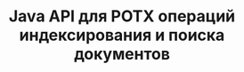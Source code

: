 ---
############################# Static ############################
layout: "auto-gen-gist"
draft: false
path: "ru/search/java/document/potx"
otherformats: PDF DOC DOT DOCX DOCM DOTX DOTM TXT ODT OTT RTF XLS XLT XLSX XLSM XLSB XLTX XLTM XLA XLAM ODS OTS CSV TSV XML PPT PPS POT PPTX PPTM POTM PPSX PPSM ODP PST OST EML EMLX MSG ONE ZIP XHTML MHTML MD CHM EPUB  FB2 

############################# Head ############################
head_title: "Добавление операций индексирования и поиска документов в приложениях Java"
head_description: "GroupDocs.Search Java API поддерживает операции индексирования и поиска документов в таких форматах, как PDF DOC, DOCX, RTF, XLSX, CSV, PPTX, EML, MSG и других."

############################# Header ############################
title: "Java API для POTX операций индексирования и поиска документов"
description: "GroupDocs.Search Java API позволяет разработчикам интегрировать надежные операции поиска и индексирования документов в свои приложения. Он поддерживает такие форматы файлов, как PDF DOC, DOCX, RTF, XLSX, CSV, PPTX MSG, EML и многие другие."

######################### Download Button #######################
button:
    enable: true

############################# About ############################
about:
    enable: true
    title: "Как добавить операции индексирования и поиска документов в приложения Java"
    content: |
       Количество данных и информации стремительно увеличивается с каждым днем. Поэтому очень важно получать правильную информацию своевременно с минимальными затратами и усилиями. Эта веб-страница предоставит информацию о том, как пользователи могут разрабатывать и добавлять эффективные возможности поиска документов в свои бизнес-приложения. . Цель состоит в том, чтобы быстро и точно найти и отобразить информацию, связанную с запросами пользователя. GroupDocs.Search for Java — это очень эффективный и простой в использовании Java API, который помогает разработчикам программного обеспечения выполнять операции текстового поиска от базового до продвинутого уровня в своих собственных приложениях без установки какого-либо стороннего программного обеспечения. API Java предоставляет несколько полезных функций, связанных с поиском, таких как объединение нескольких индексов в общий индекс, распознавание поисковыми запросами различных раскладок клавиатуры, поддержка морфологических форм Word и так далее. Он поддерживает простой, логический, регулярное выражение (Regex), нечеткий поиск с учетом регистра, синоним, омофон, подстановочный знак, поиск по типу объекта, настройку диапазона данных и другие типы запросов для быстрого и элегантного поиска информации. 

############################# content ############################
steps:
    enable: true
    block:
    - title_left: "Создайте новый поисковый индекс или загрузите существующий через Java"
      content_left: |
       GroupDocs.Search Java позволяет разработчикам программного обеспечения создавать новый поисковый индекс или загружать существующий поисковый индекс в свои собственные Java-приложения. В приведенном ниже примере кода Java показано создание нового индекса, а также загрузка существующего с использованием всего нескольких строк кода Java.

      title_right: "Создать новый или загрузить существующий поисковый индекс через Java"
      content_right: |
         * Для начала нужно указать путь к папке index
         * Создайте экземпляр класса [Index](https://apireference.groupdocs.com/search/java/com.groupdocs.search/Index#Index(java.lang.String))
         * Выше создаст индекс в памяти или на диске, а также может загрузить существующий индекс.
       
      gisthash: "02615fe51a919acdc5363d46c181dc7f"
      gistfile: "create_or_load_search_index.java"

    - title_left: "Синхронное индексирование документов POTX через Java"
      content_left: |
       GroupDocs.Search Java API позволяет программистам синхронно индексировать документы с помощью всего нескольких строк кода внутри своих собственных Java-приложений. В приведенных ниже примерах кода Java показано, как легко выполнять синхронное индексирование документов. 

      title_right: "Синхронно добавить документ POTX в поисковый индекс"
      content_right: |
        * Для начала нужно указать путь к папке index
        * Укажите путь к папке с документами для поиска
        * Создайте экземпляр класса [Index(indexFolder)](https://apireference.groupdocs.com/search/java/com.groupdocs.search/Index#Index(java.lang.String))
        * Выше будет создан индекс в памяти или на диске или открыт существующий индекс.
        * Синхронная индексация документов из указанной папки
     
      gisthash: "7079bf3c06128a69b842150d080e5e0b"
      gistfile: "Add_files_synchronously_to_indexing.java"
      
    - title_left: "Выполнение асинхронного индексирования документов через Java"
      content_left: |
        GroupDocs.Search Java API позволяет специалистам по программному обеспечению выполнять асинхронное индексирование документов внутри своих собственных Java-приложений. Приведенный ниже код Java демонстрирует, как разработчики могут асинхронно индексировать документы, используя всего пару строк кода Java.

      title_right: "Добавить документ POTX в поисковый индекс асинхронно"
      content_right: |
        * Для начала нужно указать путь к папке index
        * Укажите путь к папке с документами для поиска
        * Создайте экземпляр класса [Index(indexFolder)](https://apireference.groupdocs.com/search/java/com.groupdocs.search/Index#Index(java.lang.String))
        * Подписка на событие
        * Необходимо написать Код, указывающий на завершение операции
        * Установка флага для асинхронной индексации
        * Асинхронное индексирование документов из указанной папки
     
      gisthash: "7079bf3c06128a69b842150d080e5e0b"
      gistfile: "Add_files_asynchronously_to_indexing.java"

    - title_left: "Как выделить результаты поиска в Java-приложениях"
      content_left: |
       GroupDocs.Search Java API позволяет разработчикам интерпретировать результаты поиска и перечислять найденные документы, а также слова и фразы. Также можно выделить текст документа POTX. Ниже приведен пример кода Java, который демонстрирует, как перечислить найденные документы и выделить результаты поиска с помощью всего нескольких строк кода.

      title_right: "Выделите результаты поиска с помощью Java"
      content_right: |
        * Поиск по индексу
        * После успешного поиска распечатайте результат
        * Перебирать документы и отображать найденные документы
        * Выделение вхождений в тексте
        * Создание выходного документа в формате HTML с выделенными результатами поиска
     
      gisthash: "cc88d485f007d6da0d943043c8e13a52"
      gistfile: "how_to_highlight_search_result.java"

    - title_left: "Системные Требования"
      content_left: |
        GroupDocs.Search для Java поддерживается на всех основных платформах и операционных системах. Чтобы ознакомиться с полным руководством по системным требованиям, посетите [системные требования](https://docs.groupdocs.com/search/java/system-requirements/) перед выполнением приведенного ниже кода. Убедитесь, что на вашем компьютере установлены следующие предварительные требования. система:
          * Операционные системы: Microsoft Windows, Linux, MacOS
          * Поддержка версий Java: J2SE 7.0 (1.7), J2SE 8.0 (1.8) или выше
          * Получите последнюю версию GroupDocs.Search для Java API из GroupDocs  [репозитория](https://repository.groupdocs.com/repo/com/groupdocs/groupdocs-search/)
        
      title_right: "Зачем использовать GroupDocs.Search"
      content_right: |
        * Создание поискового индекса как в памяти, так и на диске.
        * Возможность индексации из файла, потока или структуры.
        * Поддержка индексирования защищенных паролем документов.
        * Поддержка слияния нескольких индексов.
        * Фильтровать документ во время поисковой индексации.
        * Поддержка проверки орфографии во время поиска.
        * Смешанные символы полностью поддерживаются
        * Объединение различных типов поиска в один поисковый запрос.
        * Поддержка простого поиска слов и регулярных выражений
        * Полная поддержка замены псевдонимов в поисковых запросах.

demos:
    enable: true
        

more_formats:
    enable: true


back_to_top:
    enable: true
---